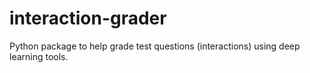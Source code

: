 # interaction-grader
Python package to help grade test questions (interactions) using deep learning tools.
